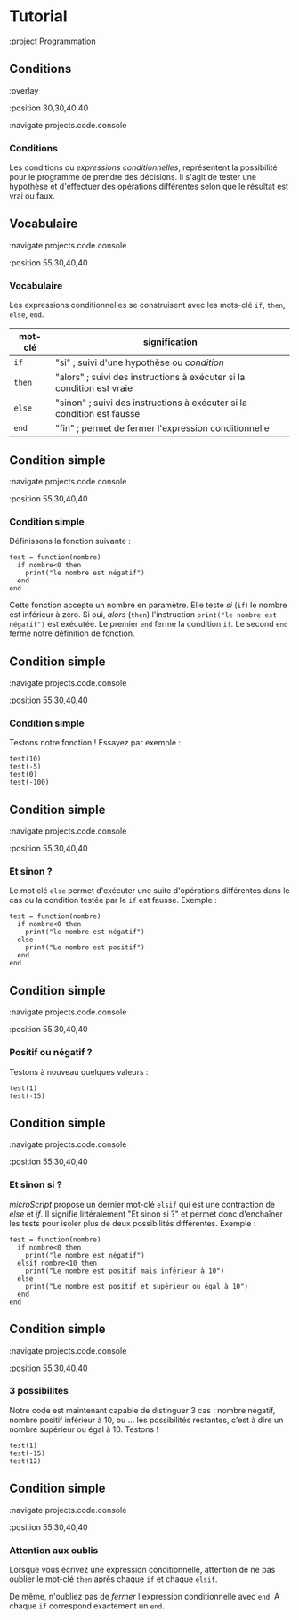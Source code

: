 # Tutorial

:project Programmation

## Conditions

:overlay

:position 30,30,40,40

:navigate projects.code.console

### Conditions

Les conditions ou *expressions conditionnelles*,
représentent la possibilité pour le programme de prendre des décisions.
Il s'agit de tester une hypothèse et d'effectuer des
opérations différentes selon que le résultat est vrai ou faux.


## Vocabulaire

:navigate projects.code.console

:position 55,30,40,40

### Vocabulaire

Les expressions conditionnelles se construisent avec les mots-clé ```if```,
```then```, ```else```, ```end```.

|mot-clé|signification|
|-|-|
|```if```|"si" ; suivi d'une hypothèse ou *condition*|
|```then```|"alors" ; suivi des instructions à exécuter si la condition est vraie|
|```else```|"sinon" ; suivi des instructions à exécuter si la condition est fausse|
|```end```|"fin" ; permet de fermer l'expression conditionnelle|

## Condition simple

:navigate projects.code.console

:position 55,30,40,40

### Condition simple

Définissons la fonction suivante :

```
test = function(nombre)
  if nombre<0 then
    print("le nombre est négatif")
  end
end
```

Cette fonction accepte un nombre en paramètre. Elle teste *si* (```if```) le nombre est inférieur
à zéro. Si oui, *alors* (```then```) l'instruction ```print("le nombre est négatif")``` est exécutée.
Le premier ```end``` ferme la condition ```if```. Le second ```end``` ferme notre définition de
fonction.

## Condition simple

:navigate projects.code.console

:position 55,30,40,40

### Condition simple

Testons notre fonction ! Essayez par exemple :

```
test(10)
test(-5)
test(0)
test(-100)
```

## Condition simple

:navigate projects.code.console

:position 55,30,40,40

### Et sinon ?

Le mot clé ```else``` permet d'exécuter une suite d'opérations différentes dans le cas
ou la condition testée par le ```if``` est fausse. Exemple :

```
test = function(nombre)
  if nombre<0 then
    print("le nombre est négatif")
  else
    print("Le nombre est positif")
  end
end
```

## Condition simple

:navigate projects.code.console

:position 55,30,40,40

### Positif ou négatif ?

Testons à nouveau quelques valeurs :

```
test(1)
test(-15)
```

## Condition simple

:navigate projects.code.console

:position 55,30,40,40

### Et sinon si ?

*microScript* propose un dernier mot-clé ```elsif``` qui est une contraction de *else*
et *if*. Il signifie littéralement "Et sinon si ?" et permet donc d'enchaîner les tests
pour isoler plus de deux possibilités différentes. Exemple :

```
test = function(nombre)
  if nombre<0 then
    print("le nombre est négatif")
  elsif nombre<10 then
    print("Le nombre est positif mais inférieur à 10")
  else
    print("Le nombre est positif et supérieur ou égal à 10")
  end
end
```

## Condition simple

:navigate projects.code.console

:position 55,30,40,40

### 3 possibilités

Notre code est maintenant capable de distinguer 3 cas : nombre négatif, nombre positif
inférieur à 10, ou ... les possibilités restantes, c'est à dire un nombre supérieur ou
égal à 10. Testons !

```
test(1)
test(-15)
test(12)
```

## Condition simple

:navigate projects.code.console

:position 55,30,40,40

### Attention aux oublis

Lorsque vous écrivez une expression conditionnelle, attention de ne pas oublier
le mot-clé ```then``` après chaque ```if``` et chaque ```elsif```.

De même, n'oubliez pas de *fermer* l'expression conditionnelle avec ```end```. A chaque
```if``` correspond exactement un ```end```.
